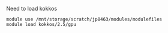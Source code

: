 Need to load kokkos

```
module use /mnt/storage/scratch/jp8463/modules/modulefiles
module load kokkos/2.5/gpu
```
